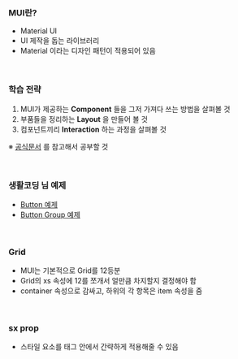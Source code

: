### MUI란?

- Material UI
- UI 제작을 돕는 라이브러리
- Material 이라는 디자인 패턴이 적용되어 있음

<br>

### 학습 전략

1. MUI가 제공하는 **Component** 들을 그저 가져다 쓰는 방법을 살펴볼 것
2. 부품들을 정리하는 **Layout** 을 만들어 볼 것
3. 컴포넌트끼리 **Interaction** 하는 과정을 살펴볼 것

※ [공식문서](https://mui.com/material-ui/getting-started/overview/) 를 참고해서 공부할 것

<br>

### 생활코딩 님 예제

- [Button 예제](https://bit.ly/3fyamnW)
- [Button Group 예제](https://bit.ly/3IieSU9)

<br>

### Grid

- MUI는 기본적으로 Grid를 12등분
- Grid의 xs 속성에 12를 쪼개서 얼만큼 차지할지 결정해야 함
- container 속성으로 감싸고, 하위의 각 항목은 item 속성을 줌

<br>

### sx prop

- 스타일 요소를 태그 안에서 간략하게 적용해줄 수 있음
